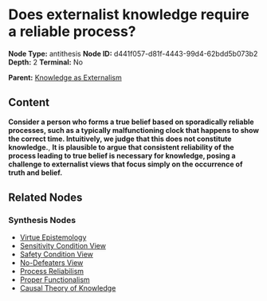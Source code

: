 # Does externalist knowledge require a reliable process?

**Node Type:** antithesis
**Node ID:** d441f057-d81f-4443-99d4-62bdd5b073b2
**Depth:** 2
**Terminal:** No

**Parent:** [Knowledge as Externalism](knowledge-as-externalism-thesis-bfacc8d6-5bee-4a06-880d-a7169e17332f.md)

## Content

**Consider a person who forms a true belief based on sporadically reliable processes, such as a typically malfunctioning clock that happens to show the correct time. Intuitively, we judge that this does not constitute knowledge.**, **It is plausible to argue that consistent reliability of the process leading to true belief is necessary for knowledge, posing a challenge to externalist views that focus simply on the occurrence of truth and belief.**

## Related Nodes

### Synthesis Nodes

- [Virtue Epistemology](virtue-epistemology-synthesis-a30e9a18-afdd-4381-b1e8-a387a988714e.md)
- [Sensitivity Condition View](sensitivity-condition-view-synthesis-933ab1b6-f0df-42f7-802c-ef088f97f9ce.md)
- [Safety Condition View](safety-condition-view-synthesis-cc662db2-c791-42d6-9da3-3dff33be153d.md)
- [No-Defeaters View](no-defeaters-view-synthesis-555cc8d4-c639-4445-a026-0d7208c8752b.md)
- [Process Reliabilism](process-reliabilism-synthesis-322d601f-37c8-4500-8ee8-38cdcd44a787.md)
- [Proper Functionalism](proper-functionalism-synthesis-42bcbd7c-8695-4e31-9b7d-e2971690e5fe.md)
- [Causal Theory of Knowledge](causal-theory-of-knowledge-synthesis-3cc8cdea-3aaa-4502-a96e-65b5e55ff496.md)
